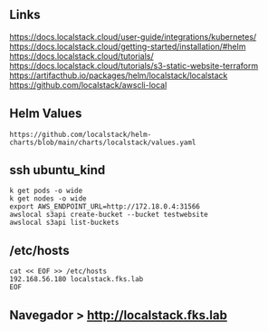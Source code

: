 ## Links
https://docs.localstack.cloud/user-guide/integrations/kubernetes/
https://docs.localstack.cloud/getting-started/installation/#helm
https://docs.localstack.cloud/tutorials/
https://docs.localstack.cloud/tutorials/s3-static-website-terraform
https://artifacthub.io/packages/helm/localstack/localstack
https://github.com/localstack/awscli-local

## Helm Values
```
https://github.com/localstack/helm-charts/blob/main/charts/localstack/values.yaml
```

## ssh ubuntu_kind
```
k get pods -o wide
k get nodes -o wide
export AWS_ENDPOINT_URL=http://172.18.0.4:31566
awslocal s3api create-bucket --bucket testwebsite
awslocal s3api list-buckets
```

## /etc/hosts
```
cat << EOF >> /etc/hosts
192.168.56.180 localstack.fks.lab
EOF
```

## Navegador > http://localstack.fks.lab
